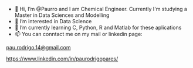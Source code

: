 - 👋 Hi, I’m @Paurro and I am Chemical Engineer. Currently I'm studying a Master in Data Sciences and Modelling
- 👀 I’m interested in Data Science
- 🌱 I’m currently learning C, Python, R and Matlab for these aplications
- 📫 You can conntact me on my mail or linkedin page:

pau.rodrigo.14@gmail.com

https://www.linkedin.com/in/paurodrigopares/

<!---
Paurro/Paurro is a ✨ special ✨ repository because its `README.md` (this file) appears on your GitHub profile.
You can click the Preview link to take a look at your changes.
--->
